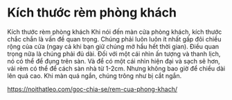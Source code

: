 # Kích thước rèm phòng khách
Kích thước rèm phòng khách
Khi nói đến màn cửa phòng khách, kích thước chắc chắn là vấn đề quan trọng. Chúng phải luôn luôn ít nhất gấp đôi chiều rộng của cửa (ngay cả khi bạn giữ chúng mở hầu hết thời gian). Điều quan trọng nữa là chúng phải đủ dài. Đối với một cái nhìn ấn tượng và thanh lịch, nó có thể để đụng trên sàn. Và để có một cái nhìn hiện đại và sạch sẽ hơn, vải rèm có thể để cách sàn nhà từ 1-2cm. Nhưng không bao giờ để chiều dài lên quá cao. Khi màn quá ngắn, chúng trông như bị cắt ngắn.

https://noithatleo.com/goc-chia-se/rem-cua-phong-khach/
